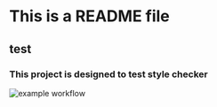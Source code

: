 # This is a README file
## test

### This project is designed to test style checker

![example workflow](https://github.com/mariafbarrera/calculator/actions/workflows/testing.yaml/badge.svg)
